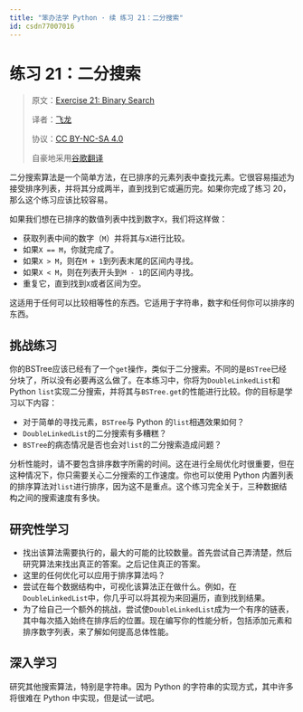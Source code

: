 ```yaml
---
title: "笨办法学 Python · 续 练习 21：二分搜索"
id: csdn77007016
---
```


# 练习 21：二分搜索

> 原文：[Exercise 21: Binary Search](https://learncodethehardway.org/more-python-book/ex21.html)
> 
> 译者：[飞龙](https://github.com/wizardforcel)
> 
> 协议：[CC BY-NC-SA 4.0](http://creativecommons.org/licenses/by-nc-sa/4.0/)
> 
> 自豪地采用[谷歌翻译](https://translate.google.cn/)

二分搜索算法是一个简单方法，在已排序的元素列表中查找元素。它很容易描述为接受排序列表，并将其分成两半，直到找到它或遍历完。如果你完成了练习 20，那么这个练习应该比较容易。

如果我们想在已排序的数值列表中找到数字`X`，我们将这样做：

*   获取列表中间的数字（`M`）并将其与`X`进行比较。
*   如果`X == M`，你就完成了。
*   如果`X > M`，则在`M + 1`到列表末尾的区间内寻找。
*   如果`X < M`，则在列表开头到`M - 1`的区间内寻找。
*   重复它，直到找到`X`或者区间为空。

这适用于任何可以比较相等性的东西。它适用于字符串，数字和任何你可以排序的东西。

## 挑战练习

你的BSTree应该已经有了一个`get`操作，类似于二分搜索。不同的是`BSTree`已经分块了，所以没有必要再这么做了。在本练习中，你将为`DoubleLinkedList`和Python `list`实现二分搜索，并将其与`BSTree.get`的性能进行比较。你的目标是学习以下内容：

*   对于简单的寻找元素，`BSTree`与 Python 的`list`相遇效果如何？
*   `DoubleLinkedList`的二分搜索有多糟糕？
*   `BSTree`的病态情况是否也会对`list`的二分搜索造成问题？

分析性能时，请不要包含排序数字所需的时间。这在进行全局优化时很重要，但在这种情况下，你只需要关心二分搜索的工作速度。你也可以使用 Python 内置列表的排序算法对`list`进行排序，因为这不是重点。这个练习完全关于，三种数据结构之间的搜索速度有多快。

## 研究性学习

*   找出该算法需要执行的，最大的可能的比较数量。首先尝试自己弄清楚，然后研究算法来找出真正的答案。之后记住真正的答案。
*   这里的任何优化可以应用于排序算法吗？
*   尝试在每个数据结构中，可视化该算法正在做什么。例如，在`DoubleLinkedList`中，你几乎可以将其视为来回遍历，直到找到结果。
*   为了给自己一个额外的挑战，尝试使`DoubleLinkedList`成为一个有序的链表，其中每次插入始终在排序后的位置。现在编写你的性能分析，包括添加元素和排序数字列表，来了解如何提高总体性能。

## 深入学习

研究其他搜索算法，特别是字符串。因为 Python 的字符串的实现方式，其中许多将很难在 Python 中实现，但是试一试吧。